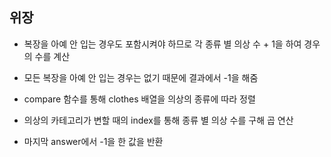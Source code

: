 ## 위장

- 복장을 아예 안 입는 경우도 포함시켜야 하므로 각 종류 별 의상 수 + 1을 하여 경우의 수를 계산
- 모든 복장을 아예 안 입는 경우는 없기 때문에 결과에서 -1을 해줌



- compare 함수를 통해 clothes 배열을 의상의 종류에 따라 정렬
- 의상의 카테고리가 변할 때의 index를 통해 종류 별 의상 수를 구해 곱 연산
- 마지막 answer에서 -1을 한 값을 반환 